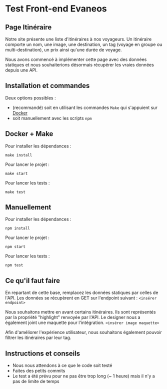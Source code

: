 # Test Front-end Evaneos

## Page Itinéraire
Notre site présente une liste d'itinéraires à nos voyageurs. Un itinéraire comporte un nom, une image, une destination, un tag (voyage en groupe ou multi-destination), un prix ainsi qu'une durée de voyage.

Nous avons commencé à implémenter cette page avec des données statiques et nous souhaiterions désormais récupérer les vraies données depuis une API.

## Installation et commandes

Deux options possibles :
- (recommandé) soit en utilisant les commandes `Make` qui s'appuient sur [Docker](https://docs.docker.com/get-docker/)
- soit manuellement avec les scripts `npm`

## Docker + Make

Pour installer les dépendances :

```make install```

Pour lancer le projet :

```make start ```

Pour lancer les tests :

```make test```

## Manuellement

Pour installer les dépendances :

```npm install```

Pour lancer le projet :

```npm start ```

Pour lancer les tests :

```npm test```

## Ce qu'il faut faire
En repartant de cette base, remplacez les données statiques par celles de l'API. Les données se récupèrent en GET sur l'endpoint suivant : `<insérer endpoint>`

Nous souhaitons mettre en avant certains itinéraires. Ils sont représentés par la propriété "highlight" renvoyée par l'API. Le designer nous a également joint une maquette pour l'intégration.
`<insérer image maquette>`

Afin d'améliorer l'expérience utilisateur, nous souhaitons également pouvoir filtrer les itinéraires par leur tag.

## Instructions et conseils
- Nous nous attendons à ce que le code soit testé
- Faites des petits commits
- Le test a été prévu pour ne pas être trop long (~ 1 heure) mais il n'y a pas de limite de temps

